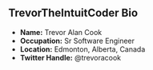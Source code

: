 ## TrevorTheIntuitCoder Bio

- **Name:** Trevor Alan Cook
- **Occupation:** Sr Software Engineer
- **Location:** Edmonton, Alberta, Canada
- **Twitter Handle:** @trevoracook
